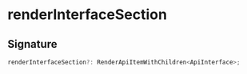 
# renderInterfaceSection

## Signature

```typescript
renderInterfaceSection?: RenderApiItemWithChildren<ApiInterface>;
```
